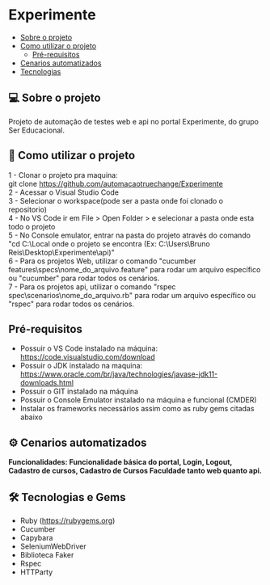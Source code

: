 # Experimente

<!--ts-->
   * [Sobre o projeto](#-sobre-o-projeto)
   * [Como utilizar o projeto](#-como-utilizar-o-projeto)
     * [Pré-requisitos](#pré-requisitos)
   * [Cenarios automatizados](#-cenarios-automatizados)
   * [Tecnologias](#-tecnologias)
<!--te-->

## 💻 Sobre o projeto
<p>Projeto de automação de testes web e api no portal Experimente, do grupo Ser Educacional.</p>

## 🚀 Como utilizar o projeto
1 - Clonar o projeto pra maquina: <br>
git clone https://github.com/automacaotruechange/Experimente <br>
2 - Acessar o Visual Studio Code <br>
3 - Selecionar o workspace(pode ser a pasta onde foi clonado o repositorio) <br>
4 - No VS Code ir em File > Open Folder > e selecionar a pasta onde esta todo o projeto <br>
5 - No Console emulator, entrar na pasta do projeto através do comando "cd C:\Local onde o projeto se encontra (Ex: C:\Users\Bruno Reis\Desktop\Experimente\api)" <br>
6 - Para os projetos Web, utilizar o comando "cucumber features\specs\nome_do_arquivo.feature" para rodar um arquivo específico ou "cucumber" para rodar todos os cenários. <br>
7 - Para os projetos api, utilizar o comando "rspec spec\scenarios\nome_do_arquivo.rb" para rodar um arquivo específico ou "rspec" para rodar todos os cenários. <br>

## Pré-requisitos
- Possuir o VS Code instalado na máquina: https://code.visualstudio.com/download
- Possuir o JDK instalado na maquina: https://www.oracle.com/br/java/technologies/javase-jdk11-downloads.html
- Possuir o GIT instalado na máquina
- Possuir o Console Emulator instalado na máquina e funcional (CMDER)
- Instalar os frameworks necessários assim como as ruby gems citadas abaixo
  
## ⚙️ Cenarios automatizados
<b>Funcionalidades: Funcionalidade básica do portal, Login, Logout, Cadastro de cursos, Cadastro de Cursos Faculdade tanto web quanto api.</b><br>

## 🛠 Tecnologias e Gems
- Ruby
(https://rubygems.org)
- Cucumber
- Capybara
- SeleniumWebDriver
- Biblioteca Faker
- Rspec
- HTTParty
